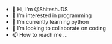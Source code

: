 - 👋 Hi, I’m @ShiteshJDS
- 👀 I’m interested in programming
- 🌱 I’m currently learning python
- 💞️ I’m looking to collaborate on coding
- 📫 How to reach me ...

<!---
cenasored/cenasored is a ✨ special ✨ repository because its `README.md` (this file) appears on your GitHub profile.
You can click the Preview link to take a look at your changes.
--->
